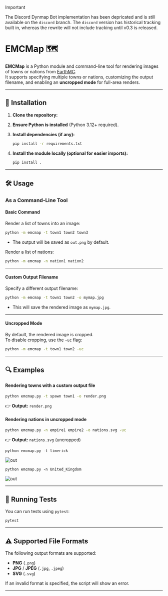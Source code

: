 > [!IMPORTANT]
> The Discord Dynmap Bot implementation has been depricated and is still available on the `discord` branch. The `discord` version has historical tracking built in, whereas the rewrite will not include tracking until v0.3 is released. 

# EMCMap 🗺️

**EMCMap**  is a Python module and command-line tool for rendering images of towns or nations from [EarthMC](map.earthmc.net).   
It supports specifying multiple towns or nations, customizing the output filename, and enabling an **uncropped mode** for full-area renders.

---

## 👥 Installation

1. **Clone the repository:**

2. **Ensure Python is installed** (Python 3.12+ required).

3. **Install dependencies (if any):**
   ```sh
   pip install -r requirements.txt
   ```
4. **Install the module locally (optional for easier imports):**
   ```sh
   pip install .
   ```
---

## 🛠️ Usage

### **As a Command-Line Tool**

#### **Basic Command**
Render a list of towns into an image:
```sh
python -m emcmap -t town1 town2 town3
```
- The output will be saved as `out.png` by default.

Render a list of nations:
```sh
python -m emcmap -n nation1 nation2
```

---

#### **Custom Output Filename**
Specify a different output filename:
```sh
python -m emcmap -t town1 town2 -o mymap.jpg
```
- This will save the rendered image as `mymap.jpg`.

---

#### **Uncropped Mode**
By default, the rendered image is cropped.  
To disable cropping, use the `-uc` flag:
```sh
python -m emcmap -t town1 town2 -uc
```

---

## 🔍 Examples

#### **Rendering towns with a custom output file**
```sh
python emcmap.py -t spawn town1 -o render.png
```
👉 **Output:** `render.png`

#### **Rendering nations in uncropped mode**
```sh
python emcmap.py -n empire1 empire2 -o nations.svg -uc
```
👉 **Output:** `nations.svg` (uncropped)

``python emcmap.py -t limerick``

![out](https://github.com/user-attachments/assets/a7ce5b01-0f9b-4ee7-a910-97eea70e4b4e)

``python emcmap.py -n United_Kingdom``

![out](https://github.com/user-attachments/assets/91b6dfd9-8205-4acd-ac30-8588464b43ce)

---

## 🤖 Running Tests
You can run tests using `pytest`:
```sh
pytest
```

---

## ⚠️ Supported File Formats
The following output formats are supported:
- **PNG** (`.png`)
- **JPG** / **JPEG** (`.jpg`, `.jpeg`)
- **SVG** (`.svg`)

If an invalid format is specified, the script will show an error.

---
